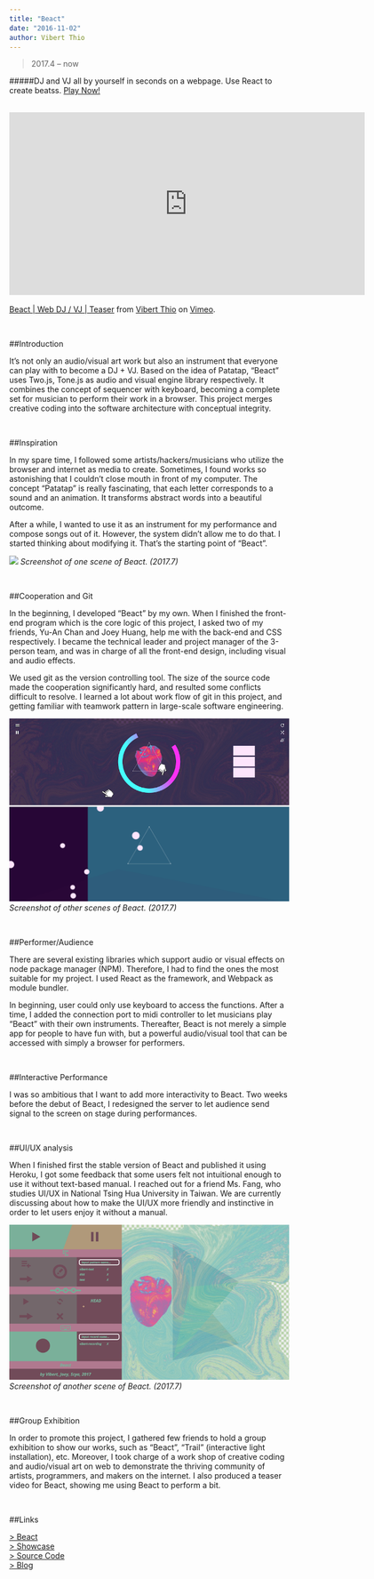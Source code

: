 ```yaml
---
title: "Beact"
date: "2016-11-02"
author: Vibert Thio
---
```


> 2017.4 – now

#####DJ and VJ all by yourself in seconds on a webpage. Use React to create beatss. [Play Now!](https://beact.herokuapp.com/)

<br>

<iframe src="https://player.vimeo.com/video/226318485" width="640" height="329" frameborder="0" webkitallowfullscreen mozallowfullscreen allowfullscreen></iframe>
<p><a href="https://vimeo.com/226318485">Beact | Web DJ / VJ | Teaser</a> from <a href="https://vimeo.com/user56788864">Vibert Thio</a> on <a href="https://vimeo.com">Vimeo</a>.</p>

<!-- ![](./img-01.jpg)
*Video shooting for Beact. (2017.7)* -->

<br>

##Introduction

It’s not only an audio/visual art work but also an instrument that everyone can play with to become a DJ + VJ. Based on the idea of Patatap, “Beact” uses Two.js, Tone.js as audio and visual engine library respectively. It combines the concept of sequencer with keyboard, becoming a complete set for musician to perform their work in a browser. This project merges creative coding into the software architecture with conceptual integrity.

<br>

##Inspiration

In my spare time, I followed some artists/hackers/musicians who utilize the browser and internet as media to create. Sometimes, I found works so astonishing that I couldn’t close mouth in front of my computer. The concept “Patatap” is really fascinating, that each letter corresponds to a sound and an animation. It transforms abstract words into a beautiful outcome.

After a while, I wanted to use it as an instrument for my performance and compose songs out of it. However, the system didn’t allow me to do that. I started thinking about modifying it. That’s the starting point of “Beact”.

![](./img-02.png)
*Screenshot of one scene of Beact. (2017.7)*

<br>

##Cooperation and Git


In the beginning, I developed “Beact” by my own. When I finished the front-end program which is the core logic of this project, I asked two of my friends, Yu-An Chan and Joey Huang, help me with the back-end and CSS respectively. I became the technical leader and project manager of the 3-person team, and was in charge of all the front-end design, including visual and audio effects.

We used git as the version controlling tool. The size of the source code made the cooperation significantly hard, and resulted some conflicts difficult to resolve. I learned a lot about work flow of git in this project, and getting familiar with teamwork pattern in large-scale software engineering.

![](./img-03.png)
![](./img-05.png)
*Screenshot of other scenes of Beact. (2017.7)*

<br>

##Performer/Audience

There are several existing libraries which support audio or visual effects on node package manager (NPM). Therefore, I had to find the ones the most suitable for my project. I used React as the framework, and Webpack as module bundler.

In beginning, user could only use keyboard to access the functions. After a time, I added the connection port to midi controller to let musicians play “Beact” with their own instruments. Thereafter, Beact is not merely a simple app for people to have fun with, but a powerful audio/visual tool that can be accessed with simply a browser for performers.

<br>

##Interactive Performance

I was so ambitious that I want to add more interactivity to Beact. Two weeks before the debut of Beact, I redesigned the server to let audience send signal to the screen on stage during performances.

<br>

##UI/UX analysis

When I finished first the stable version of Beact and published it using Heroku, I got some feedback that some users felt not intuitional enough to use it without text-based manual. I reached out for a friend Ms. Fang, who studies UI/UX in National Tsing Hua University in Taiwan. We are currently discussing about how to make the UI/UX more friendly and instinctive in order to let users enjoy it without a manual.

![](./img-04.png)
*Screenshot of another scene of Beact. (2017.7)*

<br>

##Group Exhibition

In order to promote this project, I gathered few friends to hold a group exhibition to show our works, such as “Beact”, “Trail” (interactive light installation), etc. Moreover, I took charge of a work shop of creative coding and audio/visual art on web to demonstrate the thriving community of artists, programmers, and makers on the internet. I also produced a teaser video for Beact, showing me using Beact to perform a bit.

<br>

##Links

[> Beact][1]  
[> Showcase][2]  
[> Source Code][3]  
[> Blog][4]  

[1]: https://beact.herokuapp.com/
[2]: https://vimeo.com/226318485
[3]: https://github.com/vibertthio/beact
[4]: https://medium.com/@vibertthio/beact-audio-visual-art-in-react-44e9c757e40f

